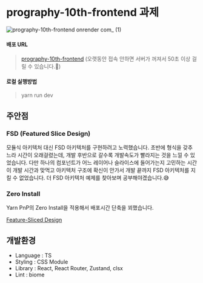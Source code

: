 # prography-10th-frontend 과제

![prography-10th-frontend onrender com_ (1)](https://github.com/user-attachments/assets/5b45f473-8501-46b6-a70a-71c90c8f29c6)


#### 배포 URL 
> [prography-10th-frontend](https://prography-10th-frontend.onrender.com/) (오랫동안 접속 안하면 서버가 꺼져서 50초 이상 걸릴 수 있습니다.🥲)

#### 로컬 실행방법
> yarn run dev

## 주안점

### FSD (Featured Slice Design)
모듈식 아키텍처 대신 FSD 아키텍처를 구현하려고 노력했습니다.
초반에 형식을 갖추느라 시간이 오래걸렸는데, 개발 후반으로 갈수록 개발속도가 빨라지는 것을 느낄 수 있었습니다.
다만 하나의 컴포넌트가 어느 레이어나 슬라이스에 들어가는지 고민하는 시간이 개발 시간과 맞먹고 아키텍처 구조에 확신이 안가서 개발 끝까지 FSD 아키텍처를 지킬 수 없었습니다.
더 FSD 아키텍처 예제를 찾아보며 공부해야겠습니다.😅

### Zero Install
Yarn PnP의 Zero Install을 적용해서 배포시간 단축을 꾀했습니다.

[Feature-Sliced Design](https://feature-sliced.design/kr/)

## 개발환경

- Language : TS
- Styling : CSS Module
- Library : React, React Router, Zustand, clsx
- Lint : biome
